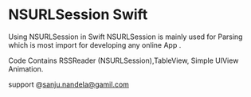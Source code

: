 # NSURLSession Swift
Using NSURLSession in Swift
NSURLSession is mainly used for Parsing which is most import for developing any online App .

Code Contains
RSSReader (NSURLSession),TableView, Simple UIView Animation.

support @sanju.nandela@gamil.com
